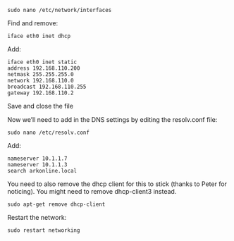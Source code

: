 ```
sudo nano /etc/network/interfaces
```
Find and remove:
```
iface eth0 inet dhcp
```
Add:
```
iface eth0 inet static
address 192.168.110.200
netmask 255.255.255.0
network 192.168.110.0
broadcast 192.168.110.255
gateway 192.168.110.2
```
Save and close the file

Now we’ll need to add in the DNS settings by editing the resolv.conf file:

```
sudo nano /etc/resolv.conf
```
Add:
```
nameserver 10.1.1.7
nameserver 10.1.1.3
search arkonline.local
```

You need to also remove the dhcp client for this to stick (thanks to Peter for noticing). You might need to remove dhcp-client3 instead.

```
sudo apt-get remove dhcp-client
```

Restart the network:
```
sudo restart networking
```
